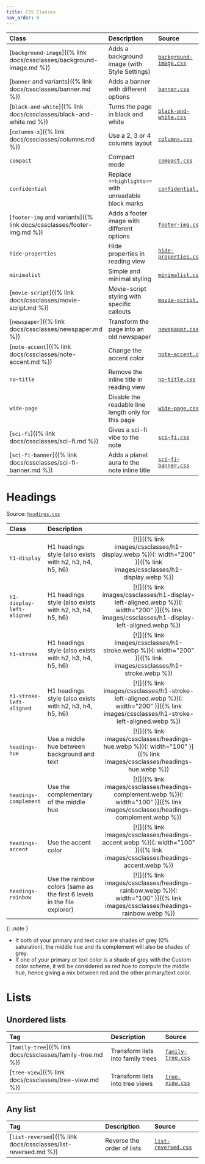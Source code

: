 ```yaml
---
title: CSS Classes
nav_order: 6
---
```


| Class                                                              | Description                                          | Source                                                           |
|:-------------------------------------------------------------------|:-----------------------------------------------------|:-----------------------------------------------------------------|
| [`background-image`]({% link docs/cssclasses/background-image.md %}) | Adds a background image (with Style Settings) | [`background-image.css`](https://github.com/ElsaTam/obsidian-fancy-a-story/blob/main/snippets/cssclasses/background-image.css) |
| [`banner` and variants]({% link docs/cssclasses/banner.md %})      | Adds a banner with different options                 | [`banner.css`](https://github.com/ElsaTam/obsidian-fancy-a-story/blob/main/snippets/cssclasses/banner.css) |
| [`black-and-white`]({% link docs/cssclasses/black-and-white.md %}) | Turns the page in black and white                    | [`black-and-white.css`](https://github.com/ElsaTam/obsidian-fancy-a-story/blob/main/snippets/cssclasses/black-and-white.css) |
| [`columns-x`]({% link docs/cssclasses/columns.md %})               | Use a 2, 3 or 4 columns layout                       | [`columns.css`](https://github.com/ElsaTam/obsidian-fancy-a-story/blob/main/snippets/cssclasses/columns.css) |
| `compact`                                                          | Compact mode                                         | [`compact.css`](https://github.com/ElsaTam/obsidian-fancy-a-story/blob/main/snippets/cssclasses/compact.css) |
| `confidential`                                                     | Replace `==highlights==` with unreadable black marks | [`confidential.css`](https://github.com/ElsaTam/obsidian-fancy-a-story/blob/main/snippets/cssclasses/confidential.css) |
| [`footer-img` and variants]({% link docs/cssclasses/footer-img.md %}) | Adds a footer image with different options        | [`footer-img.css`](https://github.com/ElsaTam/obsidian-fancy-a-story/blob/main/snippets/cssclasses/footer-img.css) |
| `hide-properties`                                                  | Hide properties in reading view                      | [`hide-properties.css`](https://github.com/ElsaTam/obsidian-fancy-a-story/blob/main/snippets/cssclasses/hide-properties.css) |
| `minimalist`                                                       | Simple and minimal styling                           | [`minimalist.css`](https://github.com/ElsaTam/obsidian-fancy-a-story/blob/main/snippets/cssclasses/minimalist.css) |
| [`movie-script`]({% link docs/cssclasses/movie-script.md %})       | Movie-script styling with specific callouts          | [`movie-script.css`](https://github.com/ElsaTam/obsidian-fancy-a-story/blob/main/snippets/cssclasses/movie-script.css) |
| [`newspaper`]({% link docs/cssclasses/newspaper.md %})             | Transform the page into an old newspaper             | [`newspaper.css`](https://github.com/ElsaTam/obsidian-fancy-a-story/blob/main/snippets/cssclasses/newspaper.css) |
| [`note-accent`]({% link docs/cssclasses/note-accent.md %})         | Change the accent color                              | [`note-accent.css`](https://github.com/ElsaTam/obsidian-fancy-a-story/blob/main/snippets/cssclasses/note-accent.css) |
| `no-title`                                                         | Remove the inline title in reading view              | [`no-title.css`](https://github.com/ElsaTam/obsidian-fancy-a-story/blob/main/snippets/cssclasses/no-title.css) |
| `wide-page`                                                        | Disable the readable line length only for this page  | [`wide-page.css`](https://github.com/ElsaTam/obsidian-fancy-a-story/blob/main/snippets/cssclasses/wide-page.css) |
| [`sci-fi`]({% link docs/cssclasses/sci-fi.md %})                   | Gives a sci-fi vibe to the note                      | [`sci-fi.css`](https://github.com/ElsaTam/obsidian-fancy-a-story/blob/main/snippets/cssclasses/sci-fi.css) |
| [`sci-fi-banner`]({% link docs/cssclasses/sci-fi-banner.md %})     | Adds a planet aura to the note inline title          | [`sci-fi-banner.css`](https://github.com/ElsaTam/obsidian-fancy-a-story/blob/main/snippets/cssclasses/sci-fi-banner.css) |

# Headings

Source: [`headings.css`](https://github.com/ElsaTam/obsidian-fancy-a-story/blob/main/snippets/editor/headings)

| Class                 | Description                                  |                 |
|:----------------------|:---------------------------------------------|:---------------:|
| `h1-display`          | H1 headings style (also exists with h2, h3, h4, h5, h6) | [![]({% link images/cssclasses/h1-display.webp %}){: width="200" }]({% link images/cssclasses/h1-display.webp %}) |
| `h1-display-left-aligned` | H1 headings style (also exists with h2, h3, h4, h5, h6) | [![]({% link images/cssclasses/h1-display-left-aligned.webp %}){: width="200" }]({% link images/cssclasses/h1-display-left-aligned.webp %}) |
| `h1-stroke`           | H1 headings style (also exists with h2, h3, h4, h5, h6) | [![]({% link images/cssclasses/h1-stroke.webp %}){: width="200" }]({% link images/cssclasses/h1-stroke.webp %}) |
| `h1-stroke-left-aligned` | H1 headings style (also exists with h2, h3, h4, h5, h6) | [![]({% link images/cssclasses/h1-stroke-left-aligned.webp %}){: width="200" }]({% link images/cssclasses/h1-stroke-left-aligned.webp %}) |
| `headings-hue`        | Use a middle hue between background and text | [![]({% link images/cssclasses/headings-hue.webp %}){: width="100" }]({% link images/cssclasses/headings-hue.webp %}) |
| `headings-complement` | Use the complementary of the middle hue      | [![]({% link images/cssclasses/headings-complement.webp %}){: width="100" }]({% link images/cssclasses/headings-complement.webp %}) |
| `headings-accent`     | Use the accent color                         | [![]({% link images/cssclasses/headings-accent.webp %}){: width="100" }]({% link images/cssclasses/headings-accent.webp %}) |
| `headings-rainbow`    | Use the rainbow colors (same as the first 6 levels in the file explorer) | [![]({% link images/cssclasses/headings-rainbow.webp %}){: width="100" }]({% link images/cssclasses/headings-rainbow.webp %}) |

{: .note }
- If both of your primary and text color are shades of grey (0% saturation), the middle hue and its complement will also be shades of grey.
- If one of your primary or text color is a shade of grey with the Custom color scheme, it will be considered as red hue to compute the middle hue, hence giving a mix between red and the other primary/text color.

# Lists

## Unordered lists

| Tag                                                    | Description                           | Source                                                           |
|:-------------------------------------------------------|:--------------------------------------|:-----------------------------------------------------------------|
| [`family-tree`]({% link docs/cssclasses/family-tree.md %}) | Transform lists into family trees | [`family-tree.css`](https://github.com/ElsaTam/obsidian-fancy-a-story/blob/main/snippets/cssclasses/family-tree.css) |
| [`tree-view`]({% link docs/cssclasses/tree-view.md %})     | Transform lists into tree views   | [`tree-view.css`](https://github.com/ElsaTam/obsidian-fancy-a-story/blob/main/snippets/cssclasses/tree-view.css) |

## Any list

| Tag                                                    | Description                           | Source                                                           |
|:-------------------------------------------------------|:--------------------------------------|:-----------------------------------------------------------------|
| [`list-reversed`]({% link docs/cssclasses/list-reversed.md %}) | Reverse the order of lists   | [`list-reversed.css`](https://github.com/ElsaTam/obsidian-fancy-a-story/blob/main/snippets/cssclasses/list-reversed.css) |